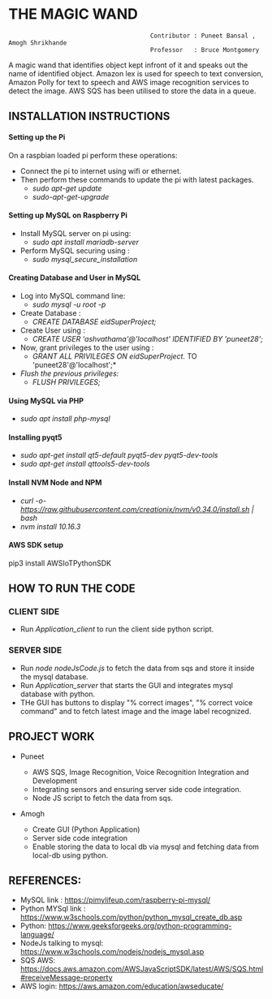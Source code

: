 # THE MAGIC WAND
                                           Contributor : Puneet Bansal , Amogh Shrikhande
                                           Professor   : Bruce Montgomery

A magic wand that identifies object kept infront of it and speaks out the name of identified object. Amazon lex is used for speech to text conversion, Amazon
Polly for text to speech and AWS image recognition services to detect the image. AWS SQS has been utilised to store the data in a queue.

## INSTALLATION INSTRUCTIONS

#### Setting up the Pi
On a raspbian loaded pi perform these operations: 
* Connect the pi to internet using wifi or ethernet.
* Then perform these commands to update the pi with latest packages. 
  * *sudo apt-get update*
  * *sudo-apt-get-upgrade* 

#### Setting up MySQL on Raspberry Pi 
* Install MySQL server on pi using:
  * *sudo apt install mariadb-server*
* Perform MySQL securing using :
  * *sudo mysql_secure_installation*

#### Creating Database and User in MySQL
* Log into MySQL command line:
  * *sudo mysql -u root -p*
* Create Database :
  * *CREATE DATABASE eidSuperProject;*
* Create User using :
  * *CREATE USER 'ashvathama'@'localhost' IDENTIFIED BY 'puneet28';*
* Now, grant privileges to the user using :
  * *GRANT ALL PRIVILEGES ON eidSuperProject.* TO 'puneet28'@'localhost';*
* *Flush the previous privileges:*
  * *FLUSH PRIVILEGES;*

#### Using MySQL via PHP 
* *sudo apt install php-mysql*

#### Installing pyqt5
* *sudo apt-get install qt5-default pyqt5-dev pyqt5-dev-tools*
* *sudo apt-get install qttools5-dev-tools*

#### Install NVM Node and NPM
* *curl -o- https://raw.githubusercontent.com/creationix/nvm/v0.34.0/install.sh | bash*
* *nvm install 10.16.3*

#### AWS SDK setup
pip3 install AWSIoTPythonSDK

## HOW TO RUN THE CODE

### CLIENT SIDE
* Run *Application_client* to run the client side python script.

### SERVER SIDE
* Run *node nodeJsCode.js* to fetch the data from sqs and store it inside the mysql database.
* Run *Application_server* that starts the GUI and integrates mysql database with python.
* THe GUI has buttons to display "% correct images", "% correct voice command" and to fetch latest image and the image label recognized.

## PROJECT WORK
* Puneet
  * AWS SQS, Image Recognition, Voice Recognition Integration and Development
  * Integrating sensors and ensuring server side code integration.
  * Node JS script to fetch the data from sqs.

* Amogh
  * Create GUI (Python Application)
  * Server side code integration
  * Enable storing the data to local db via mysql and fetching data from local-db using python.

## REFERENCES: 
* MySQL link : https://pimylifeup.com/raspberry-pi-mysql/  
* Python MYSql link : https://www.w3schools.com/python/python_mysql_create_db.asp
* Python: https://www.geeksforgeeks.org/python-programming-language/
* NodeJs talking to mysql: https://www.w3schools.com/nodejs/nodejs_mysql.asp
* SQS AWS: https://docs.aws.amazon.com/AWSJavaScriptSDK/latest/AWS/SQS.html#receiveMessage-property
* AWS login: https://aws.amazon.com/education/awseducate/ 



